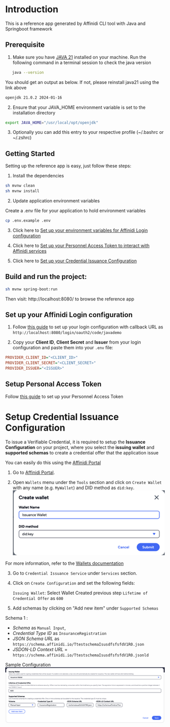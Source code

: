 # Introduction

This is a reference app generated by Affinidi CLI tool with Java and Springboot framework



## Prerequisite 

1. Make sure you have [JAVA 21](https://jdk.java.net/21/) installed on your machine. Run the following command in a terminal session to check the java version

```sh 
   java --version 
```
You should get an output as below. If not, please reinstall java21 using the link above
```sh
openjdk 21.0.2 2024-01-16
```
2. Ensure that your JAVA_HOME environment variable is set to the installation directory
```sh
export JAVA_HOME="/usr/local/opt/openjdk"
```
3. Optionally you can add this entry to your respective profile (~/.bashrc or ~/.zshrc)


## Getting Started

Setting up the reference app is easy, just follow these steps:

1. Install the dependencies
```sh
sh mvnw clean
sh mvnw install
```

2. Update application environment variables 

Create a .env file for your application to hold environment variables

```sh
cp .env.example .env
```

3. Click here to [Set up your environment variables for Affinidi Login configuration](#set-up-your-affinidi-login-configuration)

4. Click here to [Set up your Personnel Access Token to interact with Affinidi services](#setup-personal-access-token)

5. Click here to [Set up your Credential Issuance Configuration](#setup-credential-issuance-configuration)



## Build and run the project:

```sh
sh mvnw spring-boot:run
```
Then visit: http://localhost:8080/ to browse the reference app



## Set up your Affinidi Login configuration

1. Follow [this guide](./docs/setup-login-config.md) to set up your login configuration with callback URL as `http://localhost:8080/login/oauth2/code/javademo`

2. Copy your **Client ID**, **Client Secret** and **Issuer** from your login configuration and paste them into your `.env` file:

```ini
PROVIDER_CLIENT_ID="<CLIENT_ID>"
PROVIDER_CLIENT_SECRET="<CLIENT_SECRET>"
PROVIDER_ISSUER="<ISSUER>"
```

## Setup Personal Access Token

Follow [this guide](./docs/create-pat.md) to set up your Personnel Access Token


# Setup Credential Issuance Configuration

To issue a Verifiable Credential, it is required to setup the **Issuance Configuration** on your project, where you select the **issuing wallet** and **supported schemas** to create a credential offer that the application issue

You can easily do this using the [Affinidi Portal](https://portal.affinidi.com)

1. Go to [Affinidi Portal](https://portal.affinidi.com).

2. Open `Wallets` menu under the `Tools` section and click on `Create Wallet` with any name (e.g. `MyWallet`) and DID method as `did:key`.
    ![alt text](./docs/cis-image/wallet-create.png)

For more information, refer to the [Wallets documentation](https://docs.affinidi.com/dev-tools/wallets)

3. Go to `Credential Issuance Service` under `Services` section.

4. Click on `Create Configuration` and set the following fields:

    `Issuing Wallet`: Select Wallet Created previous step
    `Lifetime of Credential Offer` as `600`
    
5. Add schemas by clicking on "Add new item" under `Supported Schemas`

Schema 1 : 
- *Schema* as `Manual Input`, 
- *Credential Type ID* as `InsuranceRegistration`
- *JSON Schema URL* as `https://schema.affinidi.io/TtestschemaIsusdfsfsfdV1R0.json`
- *JSDON-LD Context URL* = `https://schema.affinidi.io/TtestschemaIsusdfsfsfdV1R0.jsonld`

Sample Configuration
![alt text](./docs/cis-image/cis-configuration.png)
